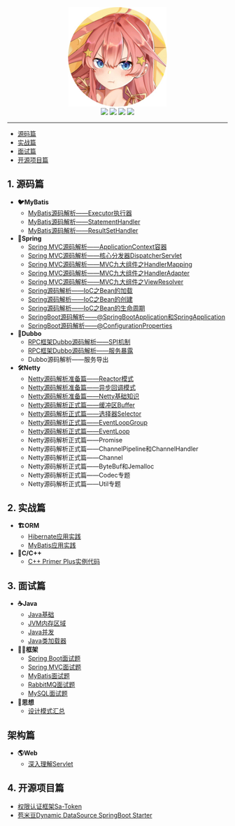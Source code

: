 <div align=center><img src="/assets/profile.jpeg" width=45%></div>

<div align="center">
    <a href="https://www.oxcaffee.github.io"> <img src="https://badgen.net/badge/OxCaffee/%E5%9C%A8%E7%BA%BF%E9%98%85%E8%AF%BB?icon=sourcegraph&color=4ab8a1"></a>
    <a href="https://github.com/OxCaffee/Open-Source-Note"> <img src="https://badgen.net/github/stars/OxCaffee/Open-Source-Note?icon=github&color=4ab8a1"></a>
    <a href="https://github.com/OxCaffee/Open-Source-Note"> <img src="https://badgen.net/github/forks/OxCaffee/Open-Source-Note?icon=github&color=4ab8a1"></a>
    <a href="https://github.com/OxCaffee/Open-Source-Note"><img src="https://img.shields.io/github/repo-size/OxCaffee/Open-Source-Note?icon=github&color=4ab8a1"/></a>
    <!-- <a><img src="https://img.shields.io/bitbucket/issues-raw/OxCaffee/Open-Source-Note?icon=github&color=4ab8a1"/></a> -->
</div>

------------------------

<!-- vscode-markdown-toc -->
* [源码篇](#)
* [实战篇](#-1)
* [面试篇](#-1)
* [开源项目篇](#-1)

<!-- vscode-markdown-toc-config
	numbering=true
	autoSave=true
	/vscode-markdown-toc-config -->
<!-- /vscode-markdown-toc -->

##  1. <a name=''></a>源码篇

* **:bird:MyBatis**
  * [MyBatis源码解析——Executor执行器](/doc/ORM/MyBatis源码解析之Executor.md)
  * [MyBatis源码解析——StatementHandler](/doc/ORM/MyBatis源码解析之StatementHandler.md)
  * [MyBatis源码解析——ResultSetHandler](/doc/ORM/MyBatis源码解析之ResultSetHandler.md)
* **:leaves:Spring**
  * [Spring MVC源码解析——ApplicationContext容器](/doc/Spring/容器的初始化之RootApplicationContext容器.md)
  * [Spring MVC源码解析——核心分发器DispatcherServlet](/doc/Spring/核心分发器DispatcherServlet.md)
  * [Spring MVC源码解析——MVC九大组件之HandlerMapping](/doc/Spring/MVC九大组件(一)之HandlerMapping.md)
  * [Spring MVC源码解析——MVC九大组件之HandlerAdapter](/doc/Spring/MVC九大组件(二)之HandlerAdapter.md)
  * [Spring MVC源码解析——MVC九大组件之ViewResolver](/doc/Spring/MVC九大组件(三)之ViewResolver.md)
  * [Spring源码解析——IoC之Bean的加载](/doc/Spring/IoC之Bean的加载.md)
  * [Spring源码解析——IoC之Bean的创建](/doc/Spring/IoC之Bean的创建.md)
  * [Spring源码解析——IoC之Bean的生命周期](/doc/Spring/IoC之Bean的生命周期.md)
  * [SpringBoot源码解析——@SpringBootApplication和SpringApplication](/doc/Spring/@SpringBootApplication和SpringApplication.md)
  * [SpringBoot源码解析——@ConfigurationProperties](/doc/Spring/@ConfigurationProperties.md)
* **:bullettrain_front:Dubbo**
  * [RPC框架Dubbo源码解析——SPI机制](/doc/RPC/SPI扩展机制)
  * [RPC框架Dubbo源码解析——服务暴露](/doc/RPC/服务暴露.md)
  * Dubbo源码解析——服务导出
* **:hammer_and_wrench:Netty**
  * [Netty源码解析准备篇——Reactor模式](/doc/Netty/Reactor模式.md)
  * [Netty源码解析准备篇——异步回调模式](/doc/Netty/异步回调模式.md)
  * [Netty源码解析准备篇——Netty基础知识](/doc/Netty/Netty基础知识.md)
  * [Netty源码解析正式篇——缓冲区Buffer](/doc/Netty/Buffer.md)
  * [Netty源码解析正式篇——选择器Selector](/doc/Netty/Selector.md)
  * [Netty源码解析正式篇——EventLoopGroup](/doc/Netty/EventLoopGroup.md)
  * [Netty源码解析正式篇——EventLoop](/doc/Netty/EventLoop.md)
  * Netty源码解析正式篇——Promise
  * Netty源码解析正式篇——ChannelPipeline和ChannelHandler
  * Netty源码解析正式篇——Channel
  * Netty源码解析正式篇——ByteBuf和Jemalloc
  * Netty源码解析正式篇——Codec专题
  * Netty源码解析正式篇——Util专题


##  2. <a name='-1'></a>实战篇

* **:building_construction:ORM**
  * [Hibernate应用实践](/doc/ORM/Hibernate应用实践.md)
  * [MyBatis应用实践](/doc/ORM/MyBatis应用实践.md)
* **:wrench:C/C++**
  * [C++ Primer Plus实例代码](/code/CppPrimerPlus) 

##  3. <a name='-1'></a>面试篇

* **:coffee:Java**
  * [Java基础](/doc/Java基础/Java基础.md)
  * [JVM内存区域](/doc/Java基础/JVM内存区域.md)
  * [Java并发](/doc/Java基础/Java并发.md)
  * [Java类加载器](/doc/Java基础/Java类加载器.md)
* **:biking_woman:框架**
  * [Spring Boot面试题](/doc/Spring/SpringBoot面试题.md)
  * [Spring MVC面试题](/doc/Spring/SpringMVC面试题.md)
  * [MyBatis面试题](/doc/ORM/MyBatis面试题总结.md)
  * [RabbitMQ面试题](/doc/消息队列/RabbitMQ面试题.md)
  * [MySQL面试题](/doc/数据库/MySQL面试题.md)
* **:thought_balloon:思想**
  * [设计模式汇总](/doc/思想/设计模式汇总.md)

## 架构篇

* **:earth_americas:Web**
  * [深入理解Servlet](/doc/Web/深入理解Servlet.md)


##  4. <a name='-1'></a>开源项目篇

* [权限认证框架Sa-Token](doc/GVP项目/权限认证Sa-Token源码.md)
* [苞米豆Dynamic DataSource SpringBoot Starter](/doc/GVP项目/BaomidouDDSS源码.md)